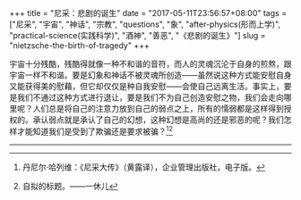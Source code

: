 +++
title = "尼采：悲剧的诞生"
date = "2017-05-11T23:56:57+08:00"
tags = ["尼采", "宇宙", "神话", "宗教", "questions", "象", "after-physics(形而上学)", "practical-science(实践科学)", "酒神", "善恶", "《悲剧的诞生》"]
slug = "nietzsche-the-birth-of-tragedy"
+++

宇宙十分残酷，残酷得就像一种不和谐的音符，而人的灵魂沉沦于自身的煎熬，跟宇宙一样不和谐。要是幻象和神话不被灵魂所创造——虽然说这种方式能安慰自身又能获得美的慰藉，但它却仅仅是种自我安慰——会使自己远离生活。事实上，要是我们不通过这种方式进行退让，要是我们不为自己创造安慰之物，我们会走向哪里呢？人们总是将自己的注意力放到自己的弱点之上，所有的懦弱都是这样得到授权的。承认弱点就是承认了自己的幻想，这种幻想是高尚的还是邪恶的呢？我们怎样才能知道我们是受到了欺骗还是要求被骗？[^1][^2]

---

[^1]: 丹尼尔·哈列维：《尼采大传》（黄露译），企业管理出版社，电子版。
[^2]: 自拟的标题。——一休儿
